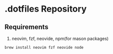 # .dotfiles Repository

## Requirements

1. neovim, fzf, neovide, npm(for mason packages)

```sh
brew install neovim fzf neovide node
```
